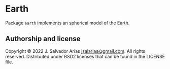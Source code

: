 # Earth

Package `earth` implements an spherical model of the Earth.

## Authorship and license

Copyright © 2022 J. Salvador Arias <jsalarias@gmail.com>.
All rights reserved.
Distributed under BSD2 licenses that can be found in the LICENSE file.
